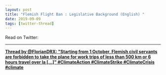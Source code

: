 ```yaml
---
layout: post
title: "Flemish Flight Ban : Legislative Background (English) "
date: 2019-09-09
tags: [twitter-thread]
---
```


Read on Twitter: <a href="http://bit.ly/2LE7ff1" target="_blank"><i class="fab fa-twitter-square fa-1x" title="twitter-thread"></i></a> 

---

<div id="tttt_1171001073101922304" data-option="1"><strong><a href="https://threadreaderapp.com/thread/1171001073101922304.html">Thread by @FlorianDRX: "Starting from 1 October, Flemish civil servants are forbidden to take the plane for work trips of less than 500 km or 6 hours travel over la […]" #ClimateAction #ClimateStrike #ClimateCrisis #climate</a></strong></div><script async src="https://threadreaderapp.com/embed/1171001073101922304.js" charset="utf-8"></script>


